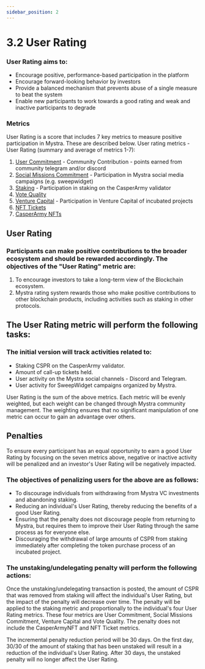 ```yaml
---
sidebar_position: 2
---
```


# 3.2 User Rating

### User Rating aims to:
- Encourage positive, performance-based participation in the platform
- Encourage forward-looking behavior by investors
- Provide a balanced mechanism that prevents abuse of a single measure to beat the system
- Enable new participants to work towards a good rating and weak and inactive participants to degrade

### Metrics
 
User Rating is a score that includes 7 key metrics to measure positive participation in Mystra. These are described below.
User rating metrics - User Rating (summary and average of metrics 1-7):

1. <a href="https://docs.mystra.io/docs/point-system/3.3-Soldier-Commitment">User Commitment</a> - Community Contribution - points earned from community telegram and/or discord
2. <a href="https://docs.mystra.io/docs/point-system/3.4-Social-Missions-Commitment">Social Missions Commitment</a> - Participation in Mystra social media campaigns (e.g. sweepwidget)
3. <a href="https://docs.mystra.io/docs/point-system/3.5-Staking">Staking</a> - Participation in staking on the CasperArmy validator
4. <a href="https://docs.mystra.io/docs/point-system/3.6-Vote-Quality">Vote Quality</a>
5. <a href="https://docs.mystra.io/docs/point-system/3.7-Venture-Capital">Venture Capital</a> - Participation in Venture Capital of incubated projects
6. <a href="https://docs.mystra.io/docs/point-system/3.8-Tickets">NFT Tickets</a>
7. <a href="https://docs.mystra.io/docs/point-system/3.9-CasperArmyNFT">CasperArmy NFTs</a>

## User Rating
 
### Participants can make positive contributions to the broader ecosystem and should be rewarded accordingly. The objectives of the "User Rating" metric are:

1. To encourage investors to take a long-term view of the Blockchain ecosystem.
2. Mystra rating system rewards those who make positive contributions to other blockchain products, including activities such as staking in other protocols.

## The User Rating metric will perform the following tasks:

### The initial version will track activities related to:

- Staking CSPR on the CasperArmy validator.
- Amount of call-up tickets held.
- User activity on the Mystra social channels - Discord and Telegram.
- User activity for SweepWidget campaigns organized by Mystra.

User Rating is the sum of the above metrics. Each metric will be evenly weighted, but each weight can be changed through Mystra community management. The weighting ensures that no significant manipulation of one metric can occur to gain an advantage over others.

## Penalties

To ensure every participant has an equal opportunity to earn a good User Rating by focusing on the seven metrics above, negative or inactive activity will be penalized and an investor's User Rating will be negatively impacted.

### The objectives of penalizing users for the above are as follows:

- To discourage individuals from withdrawing from Mystra VC investments and abandoning staking.
- Reducing an individual's User Rating, thereby reducing the benefits of a good User Rating.
- Ensuring that the penalty does not discourage people from returning to Mystra, but requires them to improve their User Rating through the same process as for everyone else.
- Discouraging the withdrawal of large amounts of CSPR from staking immediately after completing the token purchase process of an incubated project.

### The unstaking/undelegating penalty will perform the following actions:

Once the unstaking/undelegating transaction is posted, the amount of CSPR that was removed from staking will affect the individual's User Rating, but the impact of the penalty will decrease over time. The penalty will be applied to the staking metric and proportionally to the individual's four User Rating metrics. These four metrics are User Commitment, Social Missions Commitment, Venture Capital and Vote Quality. The penalty does not include the CasperArmyNFT and NFT Ticket metrics.

The incremental penalty reduction period will be 30 days. On the first day, 30/30 of the amount of staking that has been unstaked will result in a reduction of the individual's User Rating. After 30 days, the unstaked penalty will no longer affect the User Rating.
